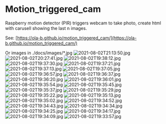 # Motion_triggered_cam
Raspberry motion detector (PIR) triggers webcam to take photo, create html with carusell showing the last n images.

See: [https://ola-b.github.io/motion_triggered_cam/](https://ola-b.github.io/motion_triggered_cam/)


Or images in ./docs/images/*.jpg
![2021-08-02T21:13:50.jpg](https://github.com/Ola-B/motion_triggered_cam/blob/main/docs/images/2021-08-02T21:13:50.jpg "2021-08-02T21:13:50.jpg")
![2021-08-02T20:27:41.jpg](https://github.com/Ola-B/motion_triggered_cam/blob/main/docs/images/2021-08-02T20:27:41.jpg "2021-08-02T20:27:41.jpg")
![2021-08-02T19:38:12.jpg](https://github.com/Ola-B/motion_triggered_cam/blob/main/docs/images/2021-08-02T19:38:12.jpg "2021-08-02T19:38:12.jpg")
![2021-08-02T19:37:30.jpg](https://github.com/Ola-B/motion_triggered_cam/blob/main/docs/images/2021-08-02T19:37:30.jpg "2021-08-02T19:37:30.jpg")
![2021-08-02T19:37:21.jpg](https://github.com/Ola-B/motion_triggered_cam/blob/main/docs/images/2021-08-02T19:37:21.jpg "2021-08-02T19:37:21.jpg")
![2021-08-02T19:37:13.jpg](https://github.com/Ola-B/motion_triggered_cam/blob/main/docs/images/2021-08-02T19:37:13.jpg "2021-08-02T19:37:13.jpg")
![2021-08-02T19:37:05.jpg](https://github.com/Ola-B/motion_triggered_cam/blob/main/docs/images/2021-08-02T19:37:05.jpg "2021-08-02T19:37:05.jpg")
![2021-08-02T19:36:57.jpg](https://github.com/Ola-B/motion_triggered_cam/blob/main/docs/images/2021-08-02T19:36:57.jpg "2021-08-02T19:36:57.jpg")
![2021-08-02T19:36:37.jpg](https://github.com/Ola-B/motion_triggered_cam/blob/main/docs/images/2021-08-02T19:36:37.jpg "2021-08-02T19:36:37.jpg")
![2021-08-02T19:36:20.jpg](https://github.com/Ola-B/motion_triggered_cam/blob/main/docs/images/2021-08-02T19:36:20.jpg "2021-08-02T19:36:20.jpg")
![2021-08-02T19:36:01.jpg](https://github.com/Ola-B/motion_triggered_cam/blob/main/docs/images/2021-08-02T19:36:01.jpg "2021-08-02T19:36:01.jpg")
![2021-08-02T19:35:54.jpg](https://github.com/Ola-B/motion_triggered_cam/blob/main/docs/images/2021-08-02T19:35:54.jpg "2021-08-02T19:35:54.jpg")
![2021-08-02T19:35:45.jpg](https://github.com/Ola-B/motion_triggered_cam/blob/main/docs/images/2021-08-02T19:35:45.jpg "2021-08-02T19:35:45.jpg")
![2021-08-02T19:35:37.jpg](https://github.com/Ola-B/motion_triggered_cam/blob/main/docs/images/2021-08-02T19:35:37.jpg "2021-08-02T19:35:37.jpg")
![2021-08-02T19:35:29.jpg](https://github.com/Ola-B/motion_triggered_cam/blob/main/docs/images/2021-08-02T19:35:29.jpg "2021-08-02T19:35:29.jpg")
![2021-08-02T19:35:22.jpg](https://github.com/Ola-B/motion_triggered_cam/blob/main/docs/images/2021-08-02T19:35:22.jpg "2021-08-02T19:35:22.jpg")
![2021-08-02T19:35:13.jpg](https://github.com/Ola-B/motion_triggered_cam/blob/main/docs/images/2021-08-02T19:35:13.jpg "2021-08-02T19:35:13.jpg")
![2021-08-02T19:35:02.jpg](https://github.com/Ola-B/motion_triggered_cam/blob/main/docs/images/2021-08-02T19:35:02.jpg "2021-08-02T19:35:02.jpg")
![2021-08-02T19:34:52.jpg](https://github.com/Ola-B/motion_triggered_cam/blob/main/docs/images/2021-08-02T19:34:52.jpg "2021-08-02T19:34:52.jpg")
![2021-08-02T19:34:43.jpg](https://github.com/Ola-B/motion_triggered_cam/blob/main/docs/images/2021-08-02T19:34:43.jpg "2021-08-02T19:34:43.jpg")
![2021-08-02T19:34:34.jpg](https://github.com/Ola-B/motion_triggered_cam/blob/main/docs/images/2021-08-02T19:34:34.jpg "2021-08-02T19:34:34.jpg")
![2021-08-02T19:34:25.jpg](https://github.com/Ola-B/motion_triggered_cam/blob/main/docs/images/2021-08-02T19:34:25.jpg "2021-08-02T19:34:25.jpg")
![2021-08-02T19:34:17.jpg](https://github.com/Ola-B/motion_triggered_cam/blob/main/docs/images/2021-08-02T19:34:17.jpg "2021-08-02T19:34:17.jpg")
![2021-08-02T19:34:09.jpg](https://github.com/Ola-B/motion_triggered_cam/blob/main/docs/images/2021-08-02T19:34:09.jpg "2021-08-02T19:34:09.jpg")
![2021-08-02T19:33:57.jpg](https://github.com/Ola-B/motion_triggered_cam/blob/main/docs/images/2021-08-02T19:33:57.jpg "2021-08-02T19:33:57.jpg")
